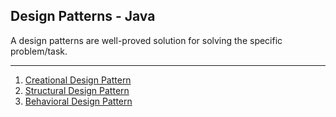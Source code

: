 <h2 id="design-pattern-home">Design Patterns - Java</h2>
<div>A design patterns are well-proved solution for solving the specific problem/task.</div>
<hr>

<ol>
<li><a href="creational.md#creational-design-pattern-home">Creational Design Pattern</a></li>
  <li><a href="#structural-design-pattern-home">Structural Design Pattern</a></li>
  <li><a href="#behavioral-design-pattern-home">Behavioral Design Pattern</a></li>
</ol>




